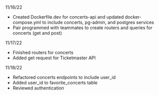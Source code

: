 11/16/22

- Created Dockerfile.dev for concerts-api and updated docker-compose.yml to include concerts, pg-admin, and postgres services
- Pair programmed with teammates to create routers and queries for concerts (get and post)

11/17/22

- Finished routers for concerts
- Added get request for Ticketmaster API

11/18/22

- Refactored concerts endpoints to include user_id
- Added user_id to favorite_concerts table
- Reviewed authentication
